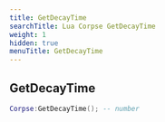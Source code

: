 ```yaml
---
title: GetDecayTime
searchTitle: Lua Corpse GetDecayTime
weight: 1
hidden: true
menuTitle: GetDecayTime
---
```

## GetDecayTime
```lua
Corpse:GetDecayTime(); -- number
```